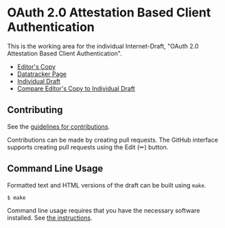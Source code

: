 # OAuth 2.0 Attestation Based Client Authentication

This is the working area for the individual Internet-Draft, "OAuth 2.0 Attestation Based Client Authentication".

* [Editor's Copy](https://vcstuff.github.io/draft-looker-oauth-attestation-based-client-authentication/#go.draft-looker-oauth-attestation-based-client-authentication.html)
* [Datatracker Page](https://datatracker.ietf.org/doc/draft-looker-oauth-attestation-based-client-authentication)
* [Individual Draft](https://datatracker.ietf.org/doc/html/draft-looker-oauth-attestation-based-client-authentication)
* [Compare Editor's Copy to Individual Draft](https://vcstuff.github.io/draft-looker-oauth-attestation-based-client-authentication/#go.draft-looker-oauth-attestation-based-client-authentication.diff)


## Contributing

See the
[guidelines for contributions](https://github.com/vcstuff/draft-looker-oauth-attestation-based-client-authentication/blob/main/CONTRIBUTING.md).

Contributions can be made by creating pull requests.
The GitHub interface supports creating pull requests using the Edit (✏) button.


## Command Line Usage

Formatted text and HTML versions of the draft can be built using `make`.

```sh
$ make
```

Command line usage requires that you have the necessary software installed.  See
[the instructions](https://github.com/martinthomson/i-d-template/blob/main/doc/SETUP.md).

